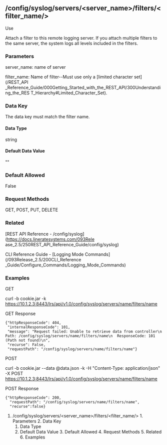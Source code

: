 ## /config/syslog/servers/<server_name>/filters/<filter_name/>

Use

Attach a filter to this remote logging server. If you attach multiple filters
to the same server, the system logs all levels included in the filters.

### Parameters

server_name: name of server

filter_name: Name of filter--Must use only a [limited character set](/REST_API
_Reference_Guide/000Getting_Started_with_the_REST_API/300Understanding_the_RES
T_Hierarchy#Limited_Character_Set).

### Data Key

The data key must match the filter name.

#### Data Type

string

#### Default Data Value

""

### Default Allowed

False

### Request Methods

GET, POST, PUT, DELETE

### Related

[REST API Reference - /config/syslog](https://docs.lineratesystems.com/093Rele
ase_2.5/250REST_API_Reference_Guide/config/syslog)

CLI Reference Guide - [Logging Mode Commands](/093Release_2.5/200CLI_Reference
_Guide/Configure_Commands/Logging_Mode_Commands)

### Examples

GET

curl -b cookie.jar -k
https://10.1.2.3:8443/lrs/api/v1.0/config/syslog/servers/name/filters/name

GET Response

    
    {"httpResponseCode": 404,
     "internalResponseCode": 101,
     "message": "Request failed: Unable to retrieve data from controller\n  Path: /config/syslog/servers/name/filters/name\n  ResponseCode: 101 (Path not found)\n",
     "recurse": False,
     "requestPath": "/config/syslog/servers/name/filters/name"}
    

POST

curl -b cookie.jar --data @data.json -k -H "Content-Type: application/json" -X
POST
https://10.1.2.3:8443/lrs/api/v1.0/config/syslog/servers/name/filters/name

POST Response

    
    {"httpResponseCode": 200,
      "requestPath": "/config/syslog/servers/name/filters/name",
      "recurse":false}

  1. /config/syslog/servers/<server_name>/filters/<filter_name/>
    1. Parameters
    2. Data Key
      1. Data Type
      2. Default Data Value
    3. Default Allowed
    4. Request Methods
    5. Related
    6. Examples

